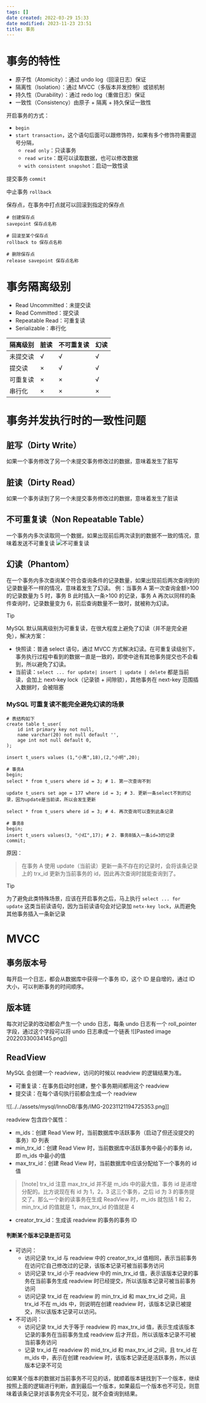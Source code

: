 ```yaml
---
tags: []
date created: 2022-03-29 15:33
date modified: 2023-11-23 23:51
title: 事务
---
```


# 事务的特性

- 原子性（Atomicity）：通过 undo log（回滚日志）保证
- 隔离性（Isolation）：通过 MVCC（多版本并发控制）或锁机制
- 持久性（Durability）：通过 redo log（重做日志）保证
- 一致性（Consistency）由原子 + 隔离 + 持久保证一致性


开启事务的方式：
- `begin`
- `start transaction`，这个语句后面可以跟修饰符，如果有多个修饰符需要逗号分隔，
	- `read only`：只读事务
	- `read write`：既可以读取数据，也可以修改数据
	- `with consistent snapshot`：启动一致性读

提交事务 `commit`

中止事务 `rollback`

保存点，在事务中打点就可以回滚到指定的保存点

```mysql
# 创建保存点
savepoint 保存点名称

# 回滚至某个保存点
rollback to 保存点名称

# 删除保存点
release savepoint 保存点名称
```

# 事务隔离级别

- Read Uncommitted：未提交读
- Read Committed：提交读
- Repeatable Read：可重复读
- Serializable：串行化

| 隔离级别 | 脏读 | 不可重复读 | 幻读 |
| -------- | ---- | ---------- | ---- |
| 未提交读 | √ | √ | √ |
| 提交读 | × | √ | √ |
| 可重复读 | × | × | √ |
| 串行化 | × | × | × | 

# 事务并发执行时的一致性问题

## 脏写（Dirty Write）

如果一个事务修改了另一个未提交事务修改过的数据，意味着发生了脏写

## 脏读（Dirty Read）

如果一个事务读到了另一个未提交事务修改过的数据，意味着发生了脏读

## 不可重复读（Non Repeatable Table）

一个事务内多次读取同一个数据，如果出现前后两次读到的数据不一致的情况，意味着发送不可重复读
![不可重复读](attachments/不可重复读.png)

## 幻读（Phantom）

在一个事务内多次查询某个符合查询条件的记录数量，如果出现前后两次查询到的记录数量不一样的情况，意味着发生了幻读。
例：当事务 A 第一次查询金额>100 的记录数量为 5 时，事务 B 此时插入一条>100 的记录，事务 A 再次以同样的条件查询时，记录数量变为 6，前后查询数量不一致时，就被称为幻读。

>[!tip]
>MySQL 默认隔离级别为可重复读，在很大程度上避免了幻读（并不是完全避免），解决方案：
>- 快照读：普通 select 语句，通过 MVCC 方式解决幻读。在可重复读级别下，事务执行过程中看到的数据一直是一致的，即使中途有其他事务提交也不会看到，所以避免了幻读。
>- 当前读：`select ... for update| insert | update | delete` 都是当前读，会加上 next-key lock（记录锁 + 间隙锁），其他事务在 next-key 范围插入数据时，会被阻塞

### MySQL 可重复读不能完全避免幻读的场景

```mysql
# 表结构如下
create table t_user(
	id int primary key not null,
	name varchar(20) not null default '',
	age int not null default 0,
);

insert t_users values (1,"小黑",18),(2,"小明",20);
```

```mysql
# 事务A
begin;
select * from t_users where id = 3; # 1. 第一次查询不到

update t_users set age = 177 where id = 3; # 3. 更新一条select不到的记录，因为update是当前读，所以会发生更新

select * from t_users where id = 3; # 4. 再次查询可以查到此条记录

```

```mysql
# 事务B
begin;
insert t_users values(3, "小红",17); # 2. 事务B插入一条id=3的记录
commit;
```

原因：
>在事务 A 使用 update（当前读）更新一条不存在的记录时，会将该条记录上的 trx_id 更新为当前事务的 id，因此再次查询时就能查询到了。

>[!tip]
>为了避免此类特殊场景，应该在开启事务之后，马上执行 `select ... for update` 这类当前读语句，因为当前读语句会对记录加 `netx-key lock`，从而避免其他事务插入一条新记录

# MVCC

## 事务版本号

每开启一个日志，都会从数据库中获得一个事务 ID，这个 ID 是自增的，通过 ID 大小，可以判断事务的时间顺序。

## 版本链

每次对记录的改动都会产生一个 undo 日志，每条 undo 日志有一个 roll_pointer 字段，通过这个字段可以将 undo 日志串成一个链表
![[Pasted image 20220330034145.png]]

## ReadView

MySQL 会创建一个 readview，访问的时候以 readview 的逻辑结果为准。
- 可重复读：在事务启动时创建，整个事务期间都用这个 readview
- 提交读：在每个语句执行前都会生成一个 readview

![[../../assets/mysql/InnoDB/事务/IMG-20231121194725353.png]]

readview 包含四个属性：

- m_ids：创建 Read View 时，当前数据库中活跃事务（启动了但还没提交的事务）ID 列表
- min_trx_id：创建 Read View 时，当前数据库中活跃事务中最小的事务 id，即 m_ids 中最小的值
- max_trx_id：创建 Read View 时，当前数据库中应该分配给下一个事务的 id 值

>[!note] trx_id
> 注意 max_trx_id 并不是 m_ids 中的最大值，事务 id 是递增分配的。比方说现在有 id 为 1，2，3 这三个事务，之后 id 为 3 的事务提交了。那么一个新的读事务在生成 ReadView 时，m_ids 就包括 1 和 2，min_trx_id 的值就是 1，max_trx_id 的值就是 4

- creator_trx_id：生成该 readview 的事务的事务 ID

#### 判断某个版本记录是否可见

- 可访问：
	- 访问记录 trx_id 与 readview 中的 creator_trx_id 值相同，表示当前事务在访问它自己修改过的记录，该版本记录可被当前事务访问
	- 访问记录 trx_id 小于 readview 中的 min_trx_id 值，表示该版本记录的事务在当前事务生成 readview 时已经提交，所以该版本记录可被当前事务访问
	- 访问记录 trx_id 在 readview 的 min_trx_id 和 max_trx_id 之间，且 trx_id 不在 m_ids 中，则说明在创建 readview 时，该版本记录已被提交，所以该版本记录可以访问。
- 不可访问：
	- 访问记录 trx_id 大于等于 readview 的 max_trx_id 值，表示生成该版本记录的事务在当前事务生成 readview 后才开启，所以该版本记录不可被当前事务访问
	- 记录 trx_id 在 readview 的 mid_trx_id 和 max_trx_id 之间，且 trx_id 在 m_ids 中，表示在创建 readview 时，该版本记录还是活跃事务，所以该版本记录不可见

如果某个版本的数据对当前事务不可见的话，就顺着版本链找到下一个版本，继续按照上面的逻辑进行判断，直到最后一个版本，如果最后一个版本也不可见，则意味着该条记录对该事务完全不可见，就不会查询到结果。

